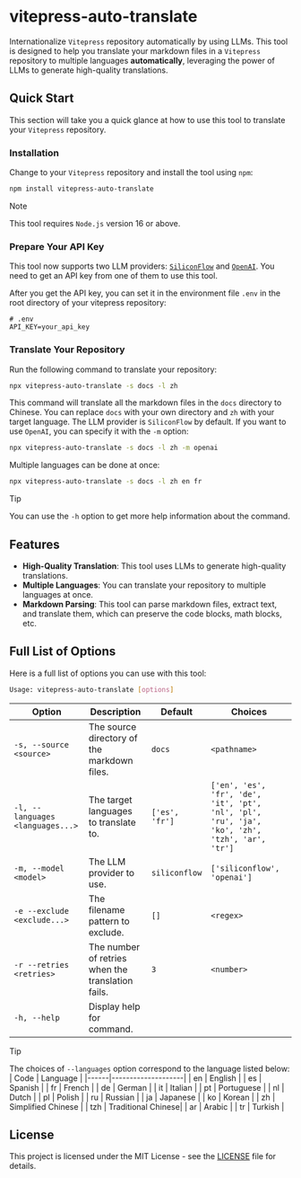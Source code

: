 # vitepress-auto-translate

Internationalize `Vitepress` repository automatically by using LLMs. This tool is designed to help you translate your markdown files in a `Vitepress` repository to multiple languages **automatically**, leveraging the power of LLMs to generate high-quality translations.

## Quick Start

This section will take you a quick glance at how to use this tool to translate your `Vitepress` repository.

### Installation

Change to your `Vitepress` repository and install the tool using `npm`:

```bash
npm install vitepress-auto-translate
```

> [!NOTE]
> This tool requires `Node.js` version 16 or above.


### Prepare Your API Key

This tool now supports two LLM providers: [`SiliconFlow`](https://siliconflow.cn/zh-cn/) and [`OpenAI`](https://platform.openai.com/docs/guides/language-models). You need to get an API key from one of them to use this tool.

After you get the API key, you can set it in the environment file `.env` in the root directory of your vitepress repository:

```dotenv
# .env
API_KEY=your_api_key
```

### Translate Your Repository

Run the following command to translate your repository:

```bash
npx vitepress-auto-translate -s docs -l zh
```

This command will translate all the markdown files in the `docs` directory to Chinese. You can replace `docs` with your own directory and `zh` with your target language. The LLM provider is `SiliconFlow` by default. If you want to use `OpenAI`, you can specify it with the `-m` option:

```bash
npx vitepress-auto-translate -s docs -l zh -m openai
```

Multiple languages can be done at once:

```bash
npx vitepress-auto-translate -s docs -l zh en fr
```

> [!TIP]
> You can use the `-h` option to get more help information about the command.

## Features

- **High-Quality Translation**: This tool uses LLMs to generate high-quality translations.
- **Multiple Languages**: You can translate your repository to multiple languages at once.
- **Markdown Parsing**: This tool can parse markdown files, extract text, and translate them, which can preserve the code blocks, math blocks, etc.

## Full List of Options

Here is a full list of options you can use with this tool:

```bash
Usage: vitepress-auto-translate [options]
```

| Option                           | Description                                       | Default        | Choices                                                                                       |
|----------------------------------|---------------------------------------------------|----------------|-----------------------------------------------------------------------------------------------|
| `-s, --source <source>`          | The source directory of the markdown files.       | `docs`         | `<pathname>`                                                                                  |
| `-l, --languages <languages...>` | The target languages to translate to.             | `['es', 'fr']` | `['en', 'es', 'fr', 'de', 'it', 'pt', 'nl', 'pl', 'ru', 'ja', 'ko', 'zh', 'tzh', 'ar', 'tr']` |
| `-m, --model <model>`            | The LLM provider to use.                          | `siliconflow`  | `['siliconflow', 'openai']`                                                                   |
| `-e --exclude <exclude...>`      | The filename pattern to exclude.                  | `[]`           | `<regex>`                                                                                     |
| `-r --retries <retries>`         | The number of retries when the translation fails. | `3`            | `<number>`                                                                                    |
| `-h, --help`                     | Display help for command.                         |                |                                                                                               |

> [!TIP]
> The choices of `--languages` option correspond to the language listed below:
> | Code | Language           |
> |------|--------------------|
> | en   | English            |
> | es   | Spanish            |
> | fr   | French             |
> | de   | German             |
> | it   | Italian            |
> | pt   | Portuguese         |
> | nl   | Dutch              |
> | pl   | Polish             |
> | ru   | Russian            |
> | ja   | Japanese           |
> | ko   | Korean             |
> | zh   | Simplified Chinese |
> | tzh  | Traditional Chinese|
> | ar   | Arabic             |
> | tr   | Turkish            |


## License

This project is licensed under the MIT License - see the [LICENSE](LICENSE) file for details.